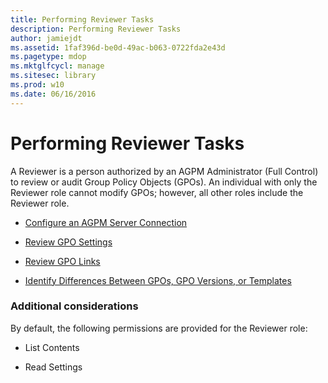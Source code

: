 ```yaml
---
title: Performing Reviewer Tasks
description: Performing Reviewer Tasks
author: jamiejdt
ms.assetid: 1faf396d-be0d-49ac-b063-0722fda2e43d
ms.pagetype: mdop
ms.mktglfcycl: manage
ms.sitesec: library
ms.prod: w10
ms.date: 06/16/2016
---
```



# Performing Reviewer Tasks


A Reviewer is a person authorized by an AGPM Administrator (Full Control) to review or audit Group Policy Objects (GPOs). An individual with only the Reviewer role cannot modify GPOs; however, all other roles include the Reviewer role.

-   [Configure an AGPM Server Connection](configure-an-agpm-server-connection-reviewer-agpm30ops.md)

-   [Review GPO Settings](review-gpo-settings-agpm30ops.md)

-   [Review GPO Links](review-gpo-links-agpm30ops.md)

-   [Identify Differences Between GPOs, GPO Versions, or Templates](identify-differences-between-gpos-gpo-versions-or-templates-agpm30ops.md)

### Additional considerations

By default, the following permissions are provided for the Reviewer role:

-   List Contents

-   Read Settings

 

 





